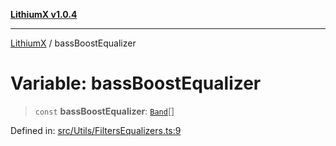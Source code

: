[**LithiumX v1.0.4**](../README.md)

***

[LithiumX](../globals.md) / bassBoostEqualizer

# Variable: bassBoostEqualizer

> `const` **bassBoostEqualizer**: [`Band`](../interfaces/Band.md)[]

Defined in: [src/Utils/FiltersEqualizers.ts:9](https://github.com/anantix-network/LithiumX/blob/1ee801f60507a40b0e1da1b728c5a61e34ba8699/src/Utils/FiltersEqualizers.ts#L9)

